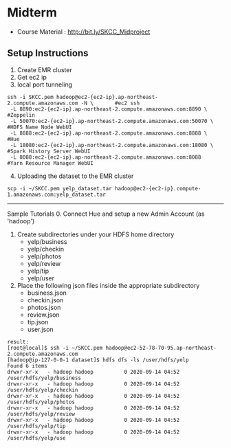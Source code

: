 # Midterm
* Course Material : http://bit.ly/SKCC_Midproject

## Setup Instructions
1. Create EMR cluster
2. Get ec2 ip
3. local port tunneling
```
ssh -i SKCC.pem hadoop@ec2-{ec2-ip}.ap-northeast-2.compute.amazonaws.com -N \       #ec2 ssh
 -L 8890:ec2-{ec2-ip}.ap-northeast-2.compute.amazonaws.com:8890 \                   #Zeppelin
 -L 50070:ec2-{ec2-ip}.ap-northeast-2.compute.amazonaws.com:50070 \                 #HDFS Name Node WebUI
 -L 8888:ec2-{ec2-ip}.ap-northeast-2.compute.amazonaws.com:8888 \                   #Hue
 -L 18080:ec2-{ec2-ip}.ap-northeast-2.compute.amazonaws.com:18080 \                 #Spark History Server WebUI
 -L 8088:ec2-{ec2-ip}.ap-northeast-2.compute.amazonaws.com:8088                     #Yarn Resource Manager WebUI
```
4. Uploading the dataset to the EMR cluster
```
scp -i ~/SKCC.pem yelp_dataset.tar hadoop@ec2-{ec2-ip}.compute-1.amazonaws.com:yelp_dataset.tar
```

---------------------------------------

Sample Tutorials
0. Connect Hue and setup a new Admin Account (as 'hadoop')
1. Create subdirectories under your HDFS home directory
    - yelp/business
    - yelp/checkin
    - yelp/photos
    - yelp/review
    - yelp/tip
    - yelp/user
2. Place the following json files inside the appropriate subdirectory
    - business.json
    - checkin.json
    - photos.json
    - review.json
    - tip.json
    - user.json

```
result:
[root@local]$ ssh -i ~/SKCC.pem hadoop@ec2-52-78-70-95.ap-northeast-2.compute.amazonaws.com
[hadoop@ip-127-0-0-1 dataset]$ hdfs dfs -ls /user/hdfs/yelp
Found 6 items
drwxr-xr-x   - hadoop hadoop          0 2020-09-14 04:52 /user/hdfs/yelp/business
drwxr-xr-x   - hadoop hadoop          0 2020-09-14 04:52 /user/hdfs/yelp/checkin
drwxr-xr-x   - hadoop hadoop          0 2020-09-14 04:52 /user/hdfs/yelp/photos
drwxr-xr-x   - hadoop hadoop          0 2020-09-14 04:52 /user/hdfs/yelp/review
drwxr-xr-x   - hadoop hadoop          0 2020-09-14 04:52 /user/hdfs/yelp/tip
drwxr-xr-x   - hadoop hadoop          0 2020-09-14 04:52 /user/hdfs/yelp/use
```





    
    
    
    
    
    
    
    
    
